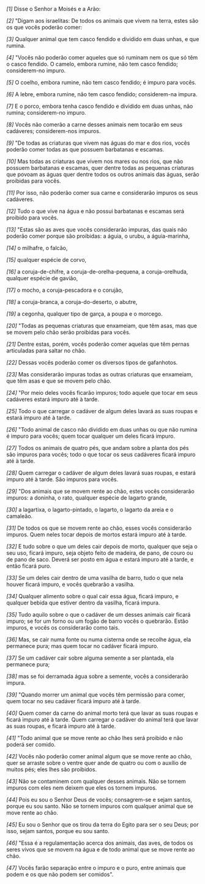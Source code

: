 *[1]* Disse o Senhor a Moisés e a Arão:

*[2]* "Digam aos israelitas: De todos os animais que vivem na terra, estes são os que vocês poderão comer:

*[3]* Qualquer animal que tem casco fendido e dividido em duas unhas, e que rumina.

*[4]* "Vocês não poderão comer aqueles que só ruminam nem os que só têm o casco fendido. O camelo, embora rumine, não tem casco fendido; considerem-no impuro.

*[5]* O coelho, embora rumine, não tem casco fendido; é impuro para vocês.

*[6]* A lebre, embora rumine, não tem casco fendido; considerem-na impura.

*[7]* E o porco, embora tenha casco fendido e dividido em duas unhas, não rumina; considerem-no impuro.

*[8]* Vocês não comerão a carne desses animais nem tocarão em seus cadáveres; considerem-nos impuros.

*[9]* "De todas as criaturas que vivem nas águas do mar e dos rios, vocês poderão comer todas as que possuem barbatanas e escamas.

*[10]* Mas todas as criaturas que vivem nos mares ou nos rios, que não possuem barbatanas e escamas, quer dentre todas as pequenas criaturas que povoam as águas quer dentre todos os outros animais das águas, serão proibidas para vocês.

*[11]* Por isso, não poderão comer sua carne e considerarão impuros os seus cadáveres.

*[12]* Tudo o que vive na água e não possui barbatanas e escamas será proibido para vocês.

*[13]* "Estas são as aves que vocês considerarão impuras, das quais não poderão comer porque são proibidas: a águia, o urubu, a águia-marinha,

*[14]* o milhafre, o falcão,

*[15]* qualquer espécie de corvo,

*[16]* a coruja-de-chifre, a coruja-de-orelha-pequena, a coruja-orelhuda, qualquer espécie de gavião,

*[17]* o mocho, a coruja-pescadora e o corujão,

*[18]* a coruja-branca, a coruja-do-deserto, o abutre,

*[19]* a cegonha, qualquer tipo de garça, a poupa e o morcego.

*[20]* "Todas as pequenas criaturas que enxameiam, que têm asas, mas que se movem pelo chão serão proibidas para vocês.

*[21]* Dentre estas, porém, vocês poderão comer aquelas que têm pernas articuladas para saltar no chão.

*[22]* Dessas vocês poderão comer os diversos tipos de gafanhotos.

*[23]* Mas considerarão impuras todas as outras criaturas que enxameiam, que têm asas e que se movem pelo chão.

*[24]* "Por meio deles vocês ficarão impuros; todo aquele que tocar em seus cadáveres estará impuro até à tarde.

*[25]* Todo o que carregar o cadáver de algum deles lavará as suas roupas e estará impuro até à tarde.

*[26]* "Todo animal de casco não dividido em duas unhas ou que não rumina é impuro para vocês; quem tocar qualquer um deles ficará impuro.

*[27]* Todos os animais de quatro pés, que andam sobre a planta dos pés são impuros para vocês; todo o que tocar os seus cadáveres ficará impuro até à tarde.

*[28]* Quem carregar o cadáver de algum deles lavará suas roupas, e estará impuro até à tarde. São impuros para vocês.

*[29]* "Dos animais que se movem rente ao chão, estes vocês considerarão impuros: a doninha, o rato, qualquer espécie de lagarto grande,

*[30]* a lagartixa, o lagarto-pintado, o lagarto, o lagarto da areia e o camaleão.

*[31]* De todos os que se movem rente ao chão, esses vocês considerarão impuros. Quem neles tocar depois de mortos estará impuro até à tarde.

*[32]* E tudo sobre o que um deles cair depois de morto, qualquer que seja o seu uso, ficará impuro, seja objeto feito de madeira, de pano, de couro ou de pano de saco. Deverá ser posto em água e estará impuro até a tarde, e então ficará puro.

*[33]* Se um deles cair dentro de uma vasilha de barro, tudo o que nela houver ficará impuro, e vocês quebrarão a vasilha.

*[34]* Qualquer alimento sobre o qual cair essa água, ficará impuro, e qualquer bebida que estiver dentro da vasilha, ficará impura.

*[35]* Tudo aquilo sobre o que o cadáver de um desses animais cair ficará impuro; se for um forno ou um fogão de barro vocês o quebrarão. Estão impuros, e vocês os considerarão como tais.

*[36]* Mas, se cair numa fonte ou numa cisterna onde se recolhe água, ela permanece pura; mas quem tocar no cadáver ficará impuro.

*[37]* Se um cadáver cair sobre alguma semente a ser plantada, ela permanece pura;

*[38]* mas se foi derramada água sobre a semente, vocês a considerarão impura.

*[39]* "Quando morrer um animal que vocês têm permissão para comer, quem tocar no seu cadáver ficará impuro até à tarde.

*[40]* Quem comer da carne do animal morto terá que lavar as suas roupas e ficará impuro até à tarde. Quem carregar o cadáver do animal terá que lavar as suas roupas, e ficará impuro até à tarde.

*[41]* "Todo animal que se move rente ao chão lhes será proibido e não poderá ser comido.

*[42]* Vocês não poderão comer animal algum que se move rente ao chão, quer se arraste sobre o ventre quer ande de quatro ou com o auxílio de muitos pés; eles lhes são proibidos.

*[43]* Não se contaminem com qualquer desses animais. Não se tornem impuros com eles nem deixem que eles os tornem impuros.

*[44]* Pois eu sou o Senhor Deus de vocês; consagrem-se e sejam santos, porque eu sou santo. Não se tornem impuros com qualquer animal que se move rente ao chão.

*[45]* Eu sou o Senhor que os tirou da terra do Egito para ser o seu Deus; por isso, sejam santos, porque eu sou santo.

*[46]* "Essa é a regulamentação acerca dos animais, das aves, de todos os seres vivos que se movem na água e de todo animal que se move rente ao chão.

*[47]* Vocês farão separação entre o impuro e o puro, entre animais que podem e os que não podem ser comidos".

